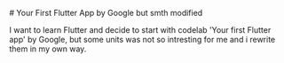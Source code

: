 #  Your First Flutter App by Google but smth modified

I want to learn Flutter and decide to start with codelab 'Your first Flutter app' by Google, but some units was not so intresting for me and i rewrite them in my own way. 


 
 
